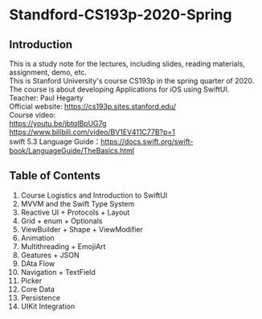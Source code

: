# Standford-CS193p-2020-Spring
## Introduction
This is a study note for the lectures, including slides, reading materials, assignment, demo, etc.  
This is Stanford University's course CS193p in the spring quarter of 2020. The course is about developing Applications for iOS using SwiftUI.  
Teacher: Paul Hegarty  
Official website: https://cs193p.sites.stanford.edu/  
Course video:   
https://youtu.be/jbtqIBpUG7g  
https://www.bilibili.com/video/BV1EV411C77B?p=1  
swift 5.3 Language Guide：https://docs.swift.org/swift-book/LanguageGuide/TheBasics.html

## Table of Contents
1. Course Logistics and Introduction to SwiftUI
2. MVVM and the Swift Type System
3. Reactive UI + Protocols + Layout
4. Grid + enum + Optionals
5. ViewBuilder + Shape + ViewModifier
6. Animation
7. Multithreading + EmojiArt
8. Geatures + JSON
9. DAta Flow
10. Navigation + TextField
11. Picker
12. Core Data
13. Persistence
14. UIKit Integration




